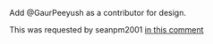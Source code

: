 Add @GaurPeeyush as a contributor for design.

This was requested by seanpm2001 [in this comment](https://github.com/seanpm2001/Degoogle-your-life/issues/18#issuecomment-1004415270)

